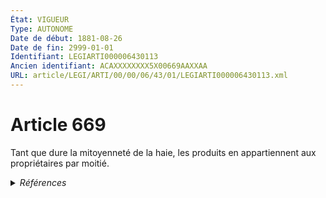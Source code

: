 ```yaml
---
État: VIGUEUR
Type: AUTONOME
Date de début: 1881-08-26
Date de fin: 2999-01-01
Identifiant: LEGIARTI000006430113
Ancien identifiant: ACAXXXXXXXX5X00669AAXXAA
URL: article/LEGI/ARTI/00/00/06/43/01/LEGIARTI000006430113.xml
---
```


<h1>Article 669</h1>

Tant que dure la mitoyenneté de la haie, les produits en appartiennent aux
propriétaires par moitié.


<details>
  <summary><em>Références</em></summary>

  <h2>Références faites par l'article</h2>
  
  <ul>
    <li>
      CODIFICATION source Loi 1804-01-31
    </li>
    <li>
      CREATION source Loi 1804-01-31 promulguée le 10 février 1804
    </li>
  </ul>
</details>
